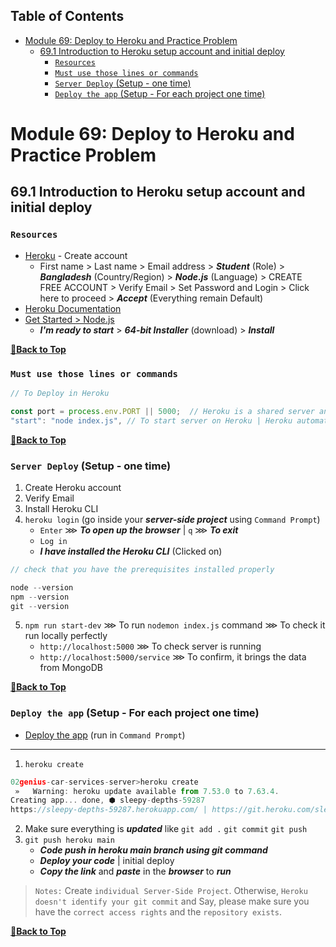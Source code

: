 Table of Contents
---

- [Module 69: Deploy to Heroku and Practice Problem](#module-69-deploy-to-heroku-and-practice-problem)
  - [69.1 Introduction to Heroku setup account and initial deploy](#691-introduction-to-heroku-setup-account-and-initial-deploy)
    - [`Resources`](#resources)
    - [`Must use those lines or commands`](#must-use-those-lines-or-commands)
    - [`Server Deploy` (Setup - one time)](#server-deploy-setup---one-time)
    - [`Deploy the app` (Setup - For each project one time)](#deploy-the-app-setup---for-each-project-one-time)


# Module 69: Deploy to Heroku and Practice Problem

## 69.1 Introduction to Heroku setup account and initial deploy

### `Resources`

- [Heroku](https://signup.heroku.com/ "Create your Heroku account") - Create account
  - First name > Last name > Email address > ___Student___ (Role) > ___Bangladesh___ (Country/Region) > ___Node.js___ (Language) > CREATE FREE ACCOUNT > Verify Email > Set Password and Login > Click here to proceed > ___Accept___ (Everything remain Default)
- [Heroku Documentation](https://devcenter.heroku.com/) 
- [Get Started > Node.js](https://devcenter.heroku.com/articles/getting-started-with-nodejs "Getting Started on Heroku with Node.js") 
  - ___I'm ready to start___ > ___64-bit Installer___ (download) > ___Install___

**[🔼Back to Top](#table-of-contents)**

### `Must use those lines or commands`

``` JavaScript
// To Deploy in Heroku

const port = process.env.PORT || 5000;  // Heroku is a shared server and One port runs one application. So, Heroku gives a dynamic port for you.
"start": "node index.js", // To start server on Heroku | Heroku automatically start the server using this command.
```

**[🔼Back to Top](#table-of-contents)**

### `Server Deploy` (Setup - one time)

1. Create Heroku account 
2. Verify Email 
3. Install Heroku CLI 
4. `heroku login` (go inside your ___server-side project___ using `Command Prompt`)
   - `Enter` ⋙ ___To open up the browser___ | `q` ⋙ ___To exit___
   - `Log in`
   - ___I have installed the Heroku CLI___ (Clicked on)

``` JavaScript
// check that you have the prerequisites installed properly

node --version
npm --version
git --version
```
5. `npm run start-dev` ⋙ To run `nodemon index.js` command ⋙ To check it run locally perfectly
   - `http://localhost:5000` ⋙ To check server is running
   - `http://localhost:5000/service` ⋙ To confirm, it brings the data from MongoDB 

**[🔼Back to Top](#table-of-contents)**

### `Deploy the app` (Setup - For each project one time)

- [Deploy the app](https://devcenter.heroku.com/articles/getting-started-with-nodejs#deploy-the-app "Deploy the app - Getting Started on Heroku with Node.js - heroku.com") (run in `Command Prompt`)

---

1. `heroku create` 

``` JavaScript
02genius-car-services-server>heroku create
 »   Warning: heroku update available from 7.53.0 to 7.63.4.
Creating app... done, ⬢ sleepy-depths-59287
https://sleepy-depths-59287.herokuapp.com/ | https://git.heroku.com/sleepy-depths-59287.git
```

2. Make sure everything is ___updated___ like `git add .` `git commit` `git push`
3. `git push heroku main` 
   - ___Code push in heroku main branch using git command___ 
   - ___Deploy your code___ | initial deploy
   - ___Copy the link___ and ___paste___ in the ___browser___ to ___run___

> `Notes:` Create `individual Server-Side Project`. Otherwise, `Heroku doesn't identify your git commit` and Say, please make sure you have the `correct access rights` and the `repository exists`.

**[🔼Back to Top](#table-of-contents)**

